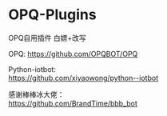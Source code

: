 # OPQ-Plugins
OPQ自用插件
白嫖+改写  
  
OPQ:
https://github.com/OPQBOT/OPQ  
  
Python-iotbot:  
https://github.com/xiyaowong/python--iotbot  
  
  
感谢棒棒冰大佬：  
https://github.com/BrandTime/bbb_bot
